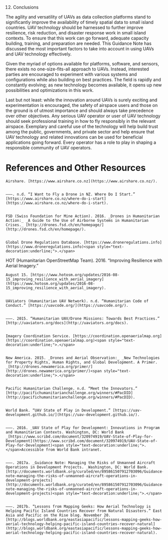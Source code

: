 
12. Conclusions

The agility and versatility of UAVs as data collection platforms stand to significantly improve the availability of timely spatial data to small island countries. UAV technology should be harnessed to further improve resilience, risk reduction, and disaster response work in small island contexts. To ensure that this work can go forward, adequate capacity building, training, and preparation are needed. This Guidance Note has discussed the most important factors to take into account in using UAVs and UAV technology effectively. 

Given the myriad of options available for platforms, software, and sensors, there exists no one-size-fits-all approach to UAVs. Instead, interested parties are encouraged to experiment with various systems and configurations while also building on best practices. The field is rapidly and constantly evolving; as new technology becomes available, it opens up new possibilities and optimizations in this work. 

Last but not least: while the innovation around UAVs is surely exciting and experimentation is encouraged, the safety of airspace users and those on the ground is of utmost importance and should always take precedence over other objectives. Any serious UAV operator or user of UAV technology should seek professional training in how to fly responsibly in the relevant airspace. Exemplary and careful use of the technology will help build trust among the public, governments, and private sector and help ensure that UAV technology and related innovations can be used for beneficial applications going forward. Every operator has a role to play in shaping a responsible community of UAV operators. 


# 


# References and Other Resources


    Airshare. [https://www.airshare.co.nz](https://www.airshare.co.nz/).


    ———. n.d. “I Want to Fly a Drone in NZ. Where Do I Start.” [https://www.airshare.co.nz/where-do-i-start](https://www.airshare.co.nz/where-do-i-start). 


    FSD (Swiss Foundation for Mine Action). 2016. _Drones in Humanitarian Action:_ _A Guide to the Use of Airborne Systems in Humanitarian Crises._ [http://drones.fsd.ch/en/homepage/](http://drones.fsd.ch/en/homepage/).


    Global Drone Regulations Database. [https://www.droneregulations.info](https://www.droneregulations.info)<span style="text-decoration:underline;">.</span> 

HOT (Humanitarian OpenStreetMap Team). 2016. “Improving Resilience with Aerial Imagery.” 


    August 15. [https://www.hotosm.org/updates/2016-08-15_improving_resilience_with_aerial_imagery](https://www.hotosm.org/updates/2016-08-15_improving_resilience_with_aerial_imagery).


    UAViators (Humanitarian UAV Network). n.d. “Humanitarian Code of Conduct.” [https://uavcode.org/](https://uavcode.org/).


    ———. 2015. “Humanitarian UAV/Drone Missions: Towards Best Practices.” [http://uaviators.org/docs](http://uaviators.org/docs).


    Imagery Coordination Service. [https://coordination.openaerialmap.org](https://coordination.openaerialmap.org)<span style="text-decoration:underline;">.</span>


    New America. 2015. _Drones and Aerial Observation:_ _New Technologies for Property Rights, Human Rights, and Global Development. A Primer. _[http://drones.newamerica.org/primer/](http://drones.newamerica.org/primer/)<span style="text-decoration:underline;">.</span>


    Pacific Humanitarian Challenge. n.d. “Meet the Innovators.” [http://pacifichumanitarianchallenge.org/winners/#PacDID](http://pacifichumanitarianchallenge.org/winners/#PacDID).


    World Bank. “UAV State of Play in Development.” [https://uav-development.github.io/](https://uav-development.github.io/).


    ———. 2016. _UAV State of Play for Development: Innovations in Program and Humanitarian Contexts. Washington, DC: World Bank _[https://www.scribd.com/document/320974919/UAV-State-of-Play-for-Development](https://www.scribd.com/document/320974919/UAV-State-of-Play-for-Development)<span style="text-decoration:underline;">. </span>Accessible from World Bank intranet. 


    ———. 2017a. _Guidance Note: Managing the Risks of Unmanned Aircraft Operations in Development Projects. _Washington, DC: World Bank. [http://documents.worldbank.org/curated/en/895861507912703096/Guidance-note-managing-the-risks-of-unmanned-aircraft-operations-in-development-projects](http://documents.worldbank.org/curated/en/895861507912703096/Guidance-note-managing-the-risks-of-unmanned-aircraft-operations-in-development-projects)<span style="text-decoration:underline;">.</span>


    ———. 2017b. “Lessons from Mapping Geeks: How Aerial Technology is Helping Pacific Island Countries Recover from Natural Disasters.” East Asia and Pacific on the Rise blog. November 20. [http://blogs.worldbank.org/eastasiapacific/lessons-mapping-geeks-how-aerial-technology-helping-pacific-island-countries-recover-natural](http://blogs.worldbank.org/eastasiapacific/lessons-mapping-geeks-how-aerial-technology-helping-pacific-island-countries-recover-natural).